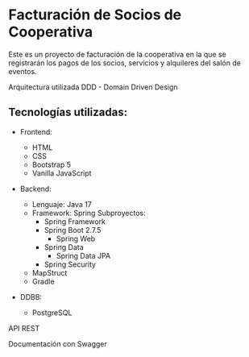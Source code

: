 # Facturación de Socios de Cooperativa
Este es un proyecto de facturación de la cooperativa en la que se registrarán los pagos de los socios, servicios y alquileres del salón de eventos.

Arquitectura utilizada DDD - Domain Driven Design

## Tecnologías utilizadas:
- Frontend:
    - HTML
    - CSS
    - Bootstrap 5
    - Vanilla JavaScript

- Backend:
    - Lenguaje: Java 17
    - Framework: Spring
        Subproyectos:
        - Spring Framework
        - Spring Boot 2.7.5
            - Spring Web
        - Spring Data
            - Spring Data JPA
        - Spring Security
    - MapStruct
    - Gradle

- DDBB:
    - PostgreSQL

API REST

Documentación con Swagger